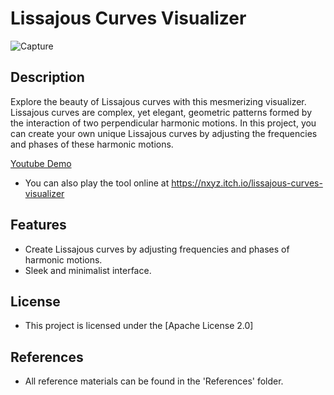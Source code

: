 
# Lissajous Curves Visualizer

![Capture](https://user-images.githubusercontent.com/49046616/236720624-3bcd549e-2bf8-4437-b04b-10ae63cec276.PNG)


## Description

Explore the beauty of Lissajous curves with this mesmerizing visualizer. Lissajous curves are complex, yet elegant, geometric patterns formed by the interaction of two perpendicular harmonic motions. In this project, you can create your own unique Lissajous curves by adjusting the frequencies and phases of these harmonic motions.

<a href="https://www.youtube.com/watch?v=a6911BX1oog">Youtube Demo</a>


- You can also play the tool online at https://nxyz.itch.io/lissajous-curves-visualizer

## Features

- Create Lissajous curves by adjusting frequencies and phases of harmonic motions.
- Sleek and minimalist interface.

## License

- This project is licensed under the [Apache License 2.0]

## References

- All reference materials can be found in the 'References' folder.

